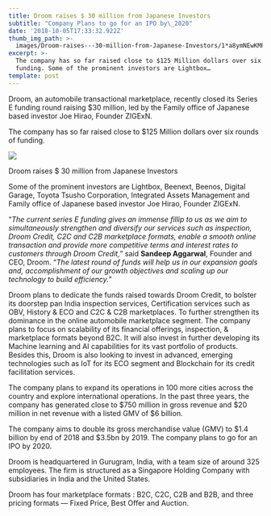 ```yaml
---
title: Droom raises $ 30 million from Japanese Investors
subtitle: "Company Plans to go for an IPO by\_2020"
date: '2018-10-05T17:33:32.922Z'
thumb_img_path: >-
  images/Droom-raises---30-million-from-Japanese-Investors/1*a8ymNEwKMPZtKIZiPAzs5Q.jpeg
excerpt: >-
  The company has so far raised close to $125 Million dollars over six rounds of
  funding. Some of the prominent investors are Lightbox…
template: post
---
```

Droom, an automobile transactional marketplace, recently closed its Series E funding round raising $30 million, led by the Family office of Japanese based investor Joe Hirao, Founder ZIGExN.

The company has so far raised close to $125 Million dollars over six rounds of funding.

![](/images/Droom-raises---30-million-from-Japanese-Investors/1*a8ymNEwKMPZtKIZiPAzs5Q.jpeg)

<figcaption>Droom raises $ 30 million from Japanese Investors</figcaption>

Some of the prominent investors are Lightbox, Beenext, Beenos, Digital Garage, Toyota Tsusho Corporation, Integrated Assets Management and Family office of Japanese based investor Joe Hirao, Founder ZIGExN.

“*The current series E funding gives an immense fillip to us as we aim to simultaneously strengthen and diversify our services such as inspection, Droom Credit, C2C and C2B marketplace formats, enable a smooth online transaction and provide more competitive terms and interest rates to customers through Droom Credit,*” said **Sandeep Aggarwal**, Founder and CEO, Droom. “*The latest round of funds will help us in our expansion goals and, accomplishment of our growth objectives and scaling up our technology to build efficiency.*”

Droom plans to dedicate the funds raised towards Droom Credit, to bolster its doorstep pan India inspection services, Certification services such as OBV, History & ECO and C2C & C2B marketplaces. To further strengthen its dominance in the online automobile marketplace segment. The company plans to focus on scalability of its financial offerings, inspection, & marketplace formats beyond B2C. It will also invest in further developing its Machine learning and AI capabilities for its vast portfolio of products. Besides this, Droom is also looking to invest in advanced, emerging technologies such as IoT for its ECO segment and Blockchain for its credit facilitation services.

The company plans to expand its operations in 100 more cities across the country and explore international operations. In the past three years, the company has generated close to $750 million in gross revenue and $20 million in net revenue with a listed GMV of $6 billion.

The company aims to double its gross merchandise value (GMV) to $1.4 billion by end of 2018 and $3.5bn by 2019. The company plans to go for an IPO by 2020.

Droom is headquartered in Gurugram, India, with a team size of around 325 employees. The firm is structured as a Singapore Holding Company with subsidiaries in India and the United States.

Droom has four marketplace formats : B2C, C2C, C2B and B2B, and three pricing formats — Fixed Price, Best Offer and Auction.
